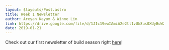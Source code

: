 ```yaml
---
layout: $layouts/Post.astro
title: Week 1 Newsletter
author: Areyan Kayum & Winne Lin
link: https://drive.google.com/file/d/1JIc19wwIAmiA2e2tl1vUk8us0XUyBuW2/view?usp=sharing
date: 2019-01-21
---
```

Check out our first newsletter of build season right [here](https://drive.google.com/file/d/1JIc19wwIAmiA2e2tl1vUk8us0XUyBuW2/view?usp=sharing)!
